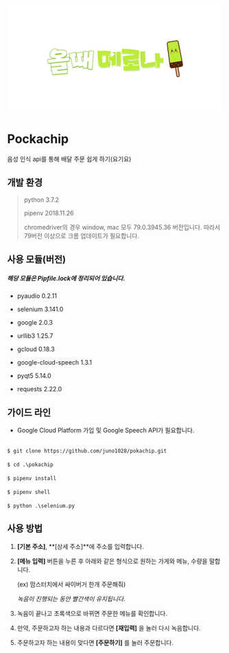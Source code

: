 <img src="/ha.png" title="로고" alt="올 때 메로나"></img>

Pockachip
=============

음성 인식 api를 통해 배달 주문 쉽게 하기(요기요)

## 개발 환경

> python 3.7.2
>
> pipenv 2018.11.26
>
> chromedriver의 경우 window, mac 모두 79.0.3945.36 버전입니다.
> 따라서 79버전 이상으로 크롬 업데이트가 필요합니다.

## 사용 모듈(버전)

##### 해당 모듈은 Pipfile.lock에 정리되어 있습니다. 

* pyaudio 0.2.11

* selenium 3.141.0

* google 2.0.3

* urllib3 1.25.7

* gcloud 0.18.3

* google-cloud-speech 1.3.1

* pyqt5 5.14.0

* requests 2.22.0

## 가이드 라인

 * Google Cloud Platform 가입 및 Google Speech API가 필요합니다.
 
 ```
 
$ git clone https://github.com/juno1028/pokachip.git

$ cd .\pokachip

$ pipenv install

$ pipenv shell

$ python .\selenium.py

 ```

 
## 사용 방법

1. **[기본 주소]**, **[상세 주소]**에 주소를 입력합니다.

2. **[메뉴 입력]** 버튼을 누른 후 아래와 같은 형식으로 원하는 가게와 메뉴, 수량을 말합니다.

   (ex) 맘스터치에서 싸이버거 한개 주문해줘)

   *녹음이 진행되는 동안 빨간색이 유지됩니다.*

3. 녹음이 끝나고 초록색으로 바뀌면 주문한 메뉴를 확인합니다.

4. 만약, 주문하고자 하는 내용과 다르다면 **[재입력]** 을 눌러 다시 녹음합니다.

5. 주문하고자 하는 내용이 맞다면 **[주문하기]** 를 눌러 주문합니다. 
